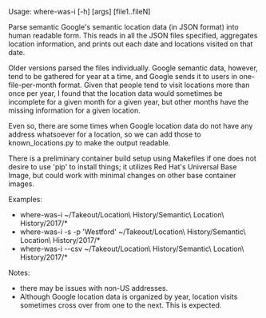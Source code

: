 Usage: where-was-i [-h] [args] [file1..fileN]

Parse semantic Google's semantic location data (in JSON format) into human readable form.  This reads in all the JSON files specified, aggregates location information, and prints out each date and locations visited on that date.

Older versions parsed the files individually.  Google semantic data, however, tend to be gathered for year at a time, and Google sends it to users in one-file-per-month format.  Given that people tend to visit locations more than once per year, I found that the location data would sometimes be incomplete for a given month for a given year, but other months have the missing information for a given location.

Even so, there are some times when Google location data do not have any address whatsoever for a location, so we can add those to known_locations.py to make the output readable.

There is a preliminary container build setup using Makefiles if one does not desire to use 'pip' to install things; it utilizes Red Hat's Universal Base Image, but could work with minimal changes on other base container images.

Examples:
 - where-was-i ~/Takeout/Location\ History/Semantic\ Location\ History/2017/\*
 - where-was-i -s -p 'Westford' ~/Takeout/Location\ History/Semantic\ Location\ History/2017/\*
 - where-was-i --csv ~/Takeout/Location\ History/Semantic\ Location\ History/2017/\*

Notes:
 - there may be issues with non-US addresses.
 - Although Google location data is organized by year, location visits sometimes cross over from one to the next. This is expected.
